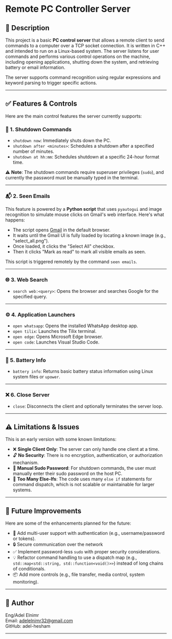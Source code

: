 # Remote PC Controller Server

## 📌 Description

This project is a basic **PC control server** that allows a remote client to send commands to a computer over a TCP socket connection. It is written in C++ and intended to run on a Linux-based system. The server listens for user commands and performs various control operations on the machine, including opening applications, shutting down the system, and retrieving battery or email information.

The server supports command recognition using regular expressions and keyword parsing to trigger specific actions.

---

## ✅ Features & Controls

Here are the main control features the server currently supports:

### 🔌 1. Shutdown Commands
- `shutdown now`: Immediately shuts down the PC.
- `shutdown after <minutes>`: Schedules a shutdown after a specified number of minutes.
- `shutdown at hh:mm`: Schedules shutdown at a specific 24-hour format time.

⚠️ **Note**: The shutdown commands require superuser privileges (`sudo`), and currently the password must be manually typed in the terminal.

---

### 📬 2. Seen Emails

This feature is powered by a **Python script** that uses `pyautogui` and image recognition to simulate mouse clicks on Gmail's web interface. Here's what happens:
- The script opens [Gmail](https://gmail.com) in the default browser.
- It waits until the Gmail UI is fully loaded by locating a known image (e.g., "select_all.png").
- Once loaded, it clicks the "Select All" checkbox.
- Then it clicks "Mark as read" to mark all visible emails as seen.

This script is triggered remotely by the command `seen emails`.

---

### 🌐 3. Web Search

- `search web:<query>`: Opens the browser and searches Google for the specified query.

---

### ⚙️ 4. Application Launchers

- `open whatsapp`: Opens the installed WhatsApp desktop app.
- `open tilix`: Launches the Tilix terminal.
- `open edge`: Opens Microsoft Edge browser.
- `open code`: Launches Visual Studio Code.

---

### 🔋 5. Battery Info

- `battery info`: Returns basic battery status information using Linux system files or `upower`.

---

### ❌ 6. Close Server

- `close`: Disconnects the client and optionally terminates the server loop.

---

## ⚠️ Limitations & Issues

This is an early version with some known limitations:

- ❌ **Single Client Only**: The server can only handle one client at a time.
- 🔓 **No Security**: There is no encryption, authentication, or authorization mechanism.
- 🔑 **Manual Sudo Password**: For shutdown commands, the user must manually enter their sudo password on the host PC.
- 🔁 **Too Many Else-Ifs**: The code uses many `else if` statements for command dispatch, which is not scalable or maintainable for larger systems.

---

## 🚀 Future Improvements

Here are some of the enhancements planned for the future:

- 🔐 Add multi-user support with authentication (e.g., username/password or tokens).
- 🔒 Secure communication over the network
- ✅ Implement password-less `sudo` with proper security considerations.
- 💡 Refactor command handling to use a dispatch map (e.g., `std::map<std::string, std::function<void()>>`) instead of long chains of conditionals.
- 📦 Add more controls (e.g., file transfer, media control, system monitoring).


---

## 👤 Author

Eng/Adel Elnimr  
Email: adelelnimr32@gmail.com  
GitHub: adel-hesham

---


